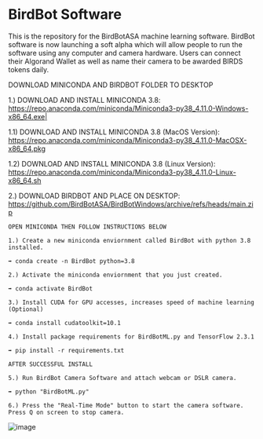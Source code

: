 # BirdBot Software
This is the repository for the BirdBotASA machine learning software. BirdBot software is now launching a soft alpha which will allow people to run the software using any computer and camera hardware. Users can connect their Algorand Wallet as well as name their camera to be awarded BIRDS tokens daily.


DOWNLOAD MINICONDA AND BIRDBOT FOLDER TO DESKTOP

1.) DOWNLOAD AND INSTALL MINICONDA 3.8: https://repo.anaconda.com/miniconda/Miniconda3-py38_4.11.0-Windows-x86_64.exe|

1.1) DOWNLOAD AND INSTALL MINICONDA 3.8 (MacOS Version): https://repo.anaconda.com/miniconda/Miniconda3-py38_4.11.0-MacOSX-x86_64.pkg

1.2) DOWNLOAD AND INSTALL MINICONDA 3.8 (Linux Version): https://repo.anaconda.com/miniconda/Miniconda3-py38_4.11.0-Linux-x86_64.sh

2.) DOWNLOAD BIRDBOT AND PLACE ON DESKTOP: https://github.com/BirdBotASA/BirdBotWindows/archive/refs/heads/main.zip


```
OPEN MINICONDA THEN FOLLOW INSTRUCTIONS BELOW

1.) Create a new miniconda enviornment called BirdBot with python 3.8 installed.

➡ conda create -n BirdBot python=3.8

2.) Activate the miniconda enviornment that you just created.

➡ conda activate BirdBot

3.) Install CUDA for GPU accesses, increases speed of machine learning (Optional)

➡ conda install cudatoolkit=10.1

4.) Install package requirements for BirdBotML.py and TensorFlow 2.3.1

➡ pip install -r requirements.txt

AFTER SUCCESSFUL INSTALL

5.) Run BirdBot Camera Software and attach webcam or DSLR camera.

➡ python "BirdBotML.py"

6.) Press the "Real-Time Mode" button to start the camera software. Press Q on screen to stop camera.
```

![image](https://user-images.githubusercontent.com/98153765/164117037-ed1b0ed4-93b2-4ae9-9a9c-9dc5feec9570.png)
